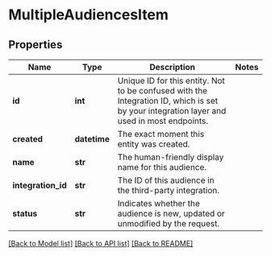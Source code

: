# MultipleAudiencesItem


## Properties
Name | Type | Description | Notes
------------ | ------------- | ------------- | -------------
**id** | **int** | Unique ID for this entity. Not to be confused with the Integration ID, which is set by your integration layer and used in most endpoints. | 
**created** | **datetime** | The exact moment this entity was created. | 
**name** | **str** | The human-friendly display name for this audience. | 
**integration_id** | **str** | The ID of this audience in the third-party integration. | 
**status** | **str** | Indicates whether the audience is new, updated or unmodified by the request.  | 

[[Back to Model list]](../README.md#documentation-for-models) [[Back to API list]](../README.md#documentation-for-api-endpoints) [[Back to README]](../README.md)


